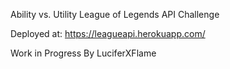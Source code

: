 Ability vs. Utility
League of Legends API Challenge

Deployed at: https://leagueapi.herokuapp.com/

Work in Progress
By LuciferXFlame